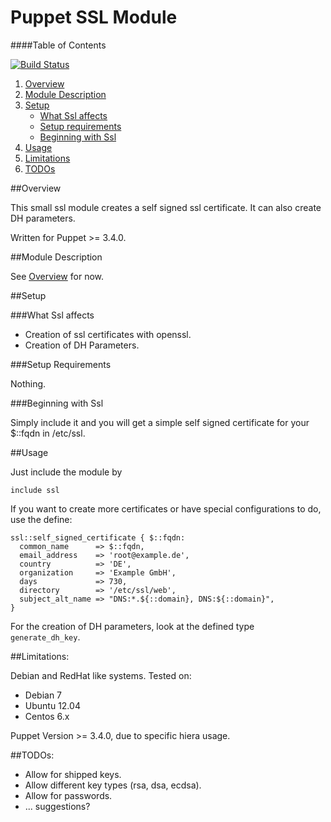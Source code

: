 # Puppet SSL Module

####Table of Contents

[![Build Status](https://travis-ci.org/fnerdwq/puppet-ssl.svg?branch=master)](https://travis-ci.org/fnerdwq/puppet-ssl)

1. [Overview](#overview)
2. [Module Description](#module-description)
3. [Setup](#setup)
    * [What Ssl affects](#what-ssl-affects)
    * [Setup requirements](#setup-requirements)
    * [Beginning with Ssl](#beginning-with-Ssl)
4. [Usage](#usage)
5. [Limitations](#limitations)
6. [TODOs](#todos)

##Overview

This small ssl module creates a self signed ssl certificate.
It can also create DH parameters.

Written for Puppet >= 3.4.0.

##Module Description

See [Overview](#overview) for now.

##Setup

###What Ssl affects

* Creation of ssl certificates with openssl.
* Creation of DH Parameters.

###Setup Requirements

Nothing.
	
###Beginning with Ssl	

Simply include it and you will get a simple self signed certificate for your $::fqdn in /etc/ssl.

##Usage

Just include the module by 
```puppet
include ssl
```

If you want to create more certificates or have special configurations to do, use the define:
```puppet
ssl::self_signed_certificate { $::fqdn:
  common_name      => $::fqdn,
  email_address    => 'root@example.de',
  country          => 'DE',
  organization     => 'Example GmbH',
  days             => 730,
  directory        => '/etc/ssl/web',
  subject_alt_name => "DNS:*.${::domain}, DNS:${::domain}",
}
```

For the creation of DH parameters, look at the defined type ``generate_dh_key``.

##Limitations:

Debian and RedHat like systems.
Tested on:

* Debian 7
* Ubuntu 12.04
* Centos 6.x

Puppet Version >= 3.4.0, due to specific hiera usage.


##TODOs:

* Allow for shipped keys.
* Allow different key types (rsa, dsa, ecdsa).
* Allow for passwords.
* ... suggestions?
